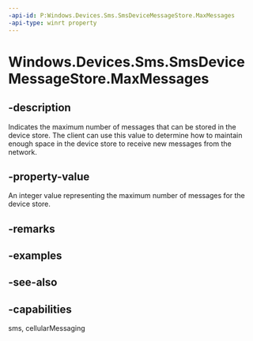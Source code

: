 ----api-id: P:Windows.Devices.Sms.SmsDeviceMessageStore.MaxMessages
-api-type: winrt property
---<!-- Property syntaxpublic uint MaxMessages { get; }--># Windows.Devices.Sms.SmsDeviceMessageStore.MaxMessages## -descriptionIndicates the maximum number of messages that can be stored in the device store. The client can use this value to determine how to maintain enough space in the device store to receive new messages from the network.## -property-valueAn integer value representing the maximum number of messages for the device store.## -remarks## -examples## -see-also## -capabilitiessms, cellularMessaging
